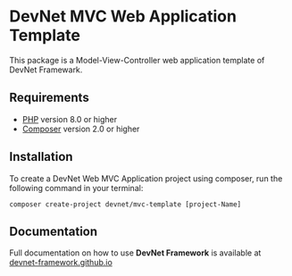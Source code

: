 # DevNet MVC Web Application Template
This package is a Model-View-Controller web application template of DevNet Framewark.

## Requirements
- [PHP](https://www.php.net/) version 8.0 or higher
- [Composer](https://getcomposer.org/) version 2.0 or higher

## Installation
To create a DevNet Web MVC Application project using composer, run the following command in your terminal:
```
composer create-project devnet/mvc-template [project-Name]
```

## Documentation
Full documentation on how to use **DevNet Framework** is available at [devnet-framework.github.io](https://devnet-framework.github.io)

